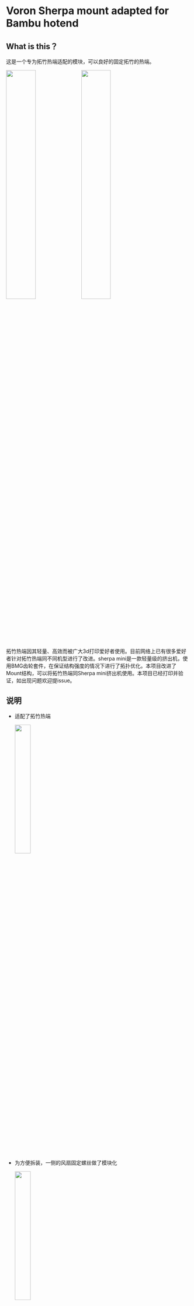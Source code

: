 # Voron Sherpa mount adapted for Bambu hotend
## What is this？
这是一个专为拓竹热端适配的模块，可以良好的固定拓竹的热端。

<img src="https://github.com/fullbridgeR/Sherpa4Bambu/assets/76274248/63e62b00-6aea-401f-b40d-599efe57796c" width="40%"/> <img src="https://github.com/fullbridgeR/Sherpa4Bambu/assets/76274248/39b56617-14f4-4911-8c4a-63f353d47a68#pic_center" width="40%"/>


拓竹热端因其轻量、高效而被广大3d打印爱好者使用。目前网络上已有很多爱好者针对拓竹热端同不同机型进行了改进。sherpa mini是一款轻量级的挤出机，使用BMG齿轮套件，在保证结构强度的情况下进行了拓扑优化。本项目改进了Mount结构，可以将拓竹热端同Sherpa mini挤出机使用。本项目已经打印并验证，如出现问题欢迎提issue。

## 说明
- 适配了拓竹热端


  <img src="https://github.com/fullbridgeR/Sherpa4Bambu/assets/76274248/0b0f5116-985f-4191-ae52-95b8a98fca1e" width="30%">

- 为方便拆装，一侧的风扇固定螺丝做了模块化


  <img src="https://github.com/fullbridgeR/Sherpa4Bambu/assets/76274248/ef9e502c-c3cc-4208-aac6-0658cc36b0d7" width=30%>

- 轻量化的导风模块


  <img src="https://github.com/fullbridgeR/Sherpa4Bambu/assets/76274248/e631fdac-899b-4dae-9217-386cd307b3f2" width=30%>


- 全部可无支撑打印
